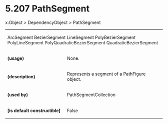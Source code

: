 <html dir="LTR" xmlns:mshelp="http://msdn.microsoft.com/mshelp" xmlns:ddue="http://ddue.schemas.microsoft.com/authoring/2003/5" xmlns:xlink="http://www.w3.org/1999/xlink" xmlns:tool="http://www.microsoft.com/tooltip"><body><input type="hidden" id="userDataCache" class="userDataStyle"><input type="hidden" id="hiddenScrollOffset"><img id="dropDownImage" style="display:none; height:0; width:0;" src="../local/drpdown.gif"><img id="dropDownHoverImage" style="display:none; height:0; width:0;" src="../local/drpdown_orange.gif"><img id="collapseImage" style="display:none; height:0; width:0;" src="../local/collapse.gif"><img id="expandImage" style="display:none; height:0; width:0;" src="../local/exp.gif"><img id="collapseAllImage" style="display:none; height:0; width:0;" src="../local/collall.gif"><img id="expandAllImage" style="display:none; height:0; width:0;" src="../local/expall.gif"><img id="copyImage" style="display:none; height:0; width:0;" src="../local/copycode.gif"><img id="copyHoverImage" style="display:none; height:0; width:0;" src="../local/copycodeHighlight.gif"><div id="header"><h1 class="heading">5.207 PathSegment</h1></div><div id="mainSection"><div id="mainBody"><div id="allHistory" class="saveHistory" onsave="saveAll()" onload="loadAll()"></div>
				<p xmlns:wsd="http://wsdev.schemas.microsoft.com/authoring/2008/2" xmlns:msxsl="urn:schemas-microsoft-com:xslt" xmlns:script="urn:script" xmlns:build="urn:build">
				</p>
			<div id="sectionSection0" class="section" name="collapseableSection"><content xmlns="http://ddue.schemas.microsoft.com/authoring/2003/5" xmlns:wsd="http://wsdev.schemas.microsoft.com/authoring/2008/2" xmlns:msxsl="urn:schemas-microsoft-com:xslt" xmlns:script="urn:script" xmlns:build="urn:build">
				</content></div><div id="sectionSection1" class="section" name="collapseableSection"><content xmlns="http://ddue.schemas.microsoft.com/authoring/2003/5" xmlns:wsd="http://wsdev.schemas.microsoft.com/authoring/2008/2" xmlns:msxsl="urn:schemas-microsoft-com:xslt" xmlns:script="urn:script" xmlns:build="urn:build">
					<p xmlns="">
						<mshelp:link keywords="5dceec56-9398-49cb-90cc-d80016b3639b" tabindex="0">x:Object</mshelp:link> &gt; <mshelp:link keywords="58b378ed-1ba9-42b4-ae73-0e1d51ff7359" tabindex="0">DependencyObject</mshelp:link> &gt; PathSegment</p>
					<p xmlns=""><b></b></p><table class="ProtocolAuthoredTable" xmlns=""><tr>
								<td colspan="2">
									<p>
										<mshelp:link keywords="6068334c-e541-4729-a181-9b8abcc90e56" tabindex="0">ArcSegment</mshelp:link> <mshelp:link keywords="a4bb88a1-ab3b-4008-aa8e-690aabc0f67a" tabindex="0">BezierSegment</mshelp:link> <mshelp:link keywords="ba41ac31-8c51-4357-968d-042f1ace50b7" tabindex="0">LineSegment</mshelp:link> <mshelp:link keywords="d19b7ad4-0d51-4fd6-b9a6-6ec71202a293" tabindex="0">PolyBezierSegment</mshelp:link> <mshelp:link keywords="0fbab506-49db-4a26-aced-f29ab227d2d8" tabindex="0">PolyLineSegment</mshelp:link> <mshelp:link keywords="a5931914-e8d2-4ecb-9e62-069b4e55e1fc" tabindex="0">PolyQuadraticBezierSegment</mshelp:link> <mshelp:link keywords="600e6158-e582-4446-9cbb-b99640924498" tabindex="0">QuadraticBezierSegment</mshelp:link></p>
								</td>
							</tr><tr>
							<td>
								<p>
									<b>(usage)</b>
								</p>
							</td>
							<td>
								<p>None.</p>
							</td>
						</tr><tr>
							<td>
								<p>
									<b>(description)</b>
								</p>
							</td>
							<td>
								<p>Represents a segment of a PathFigure object.</p>
							</td>
						</tr><tr>
							<td>
								<p>
									<b>(used by)</b>
								</p>
							</td>
							<td>
								<p>
									<mshelp:link keywords="c2121336-81eb-45ba-b7d9-d4c13857d62f" tabindex="0">PathSegmentCollection</mshelp:link>
								</p>
							</td>
						</tr><tr>
							<td>
								<p>
									<b>[is default constructible]</b>
								</p>
							</td>
							<td>
								<p>False</p>
							</td>
						</tr></table>
				</content></div><!--[if gte IE 5]>
			<tool:tip element="languageFilterToolTip" avoidmouse="false"/>
		<![endif]--></div><a name="feedback"></a><span></span></div></body></html>